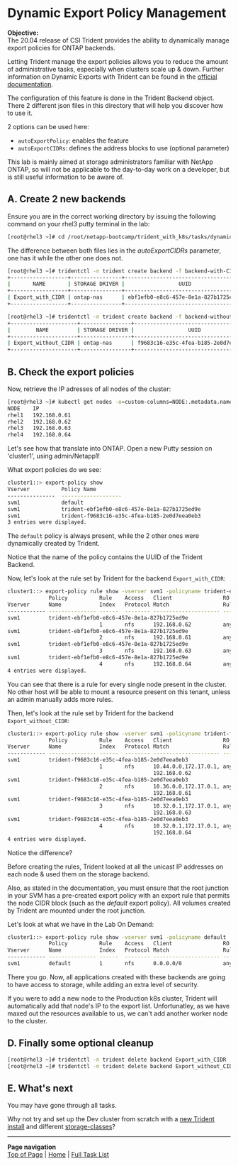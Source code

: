 # Dynamic Export Policy Management

**Objective:**  
The 20.04 release of CSI Trident provides the ability to dynamically manage export policies for ONTAP backends.  

Letting Trident manage the export policies allows you to reduce the amount of administrative tasks, especially when clusters scale up & down.  Further information on Dynamic Exports with Trident can be found in the [official documentation](https://netapp-trident.readthedocs.io/en/latest/kubernetes/operations/tasks/backends/ontap/ontap-nas/dynamic-export-policies.html).

The configuration of this feature is done in the Trident Backend object. There 2 different json files in this directory that will help you discover how to use it.  

2 options can be used here:  

- `autoExportPolicy`: enables the feature
- `autoExportCIDRs`: defines the address blocks to use (optional parameter)

This lab is mainly aimed at storage administrators familiar with NetApp ONTAP, so will not be applicable to the day-to-day work on a developer, but is still useful information to be aware of.

## A. Create 2 new backends

Ensure you are in the correct working directory by issuing the following command on your rhel3 putty terminal in the lab:

```bash
[root@rhel3 ~]# cd /root/netapp-bootcamp/trident_with_k8s/tasks/dynamic_exports/
```

The difference between both files lies in the *autoExportCIDRs* parameter, one has it while the other one does not.

```bash
[root@rhel3 ~]# tridentctl -n trident create backend -f backend-with-CIDR.json
+------------------+----------------+--------------------------------------+--------+---------+
|       NAME       | STORAGE DRIVER |                 UUID                 | STATE  | VOLUMES |
+------------------+----------------+--------------------------------------+--------+---------+
| Export_with_CIDR | ontap-nas      | ebf1efb0-e8c6-457e-8e1a-827b1725ed9e | online |       0 |
+------------------+----------------+--------------------------------------+--------+---------+

[root@rhel3 ~]# tridentctl -n trident create backend -f backend-without-CIDR.json
+---------------------+----------------+--------------------------------------+--------+---------+
|        NAME         | STORAGE DRIVER |                 UUID                 | STATE  | VOLUMES |
+---------------------+----------------+--------------------------------------+--------+---------+
| Export_without_CIDR | ontap-nas      | f9683c16-e35c-4fea-b185-2e0d7eea0eb3 | online |       0 |
+---------------------+----------------+--------------------------------------+--------+---------+
```

## B. Check the export policies

Now, retrieve the IP adresses of all nodes of the cluster:

```bash
[root@rhel3 ~]# kubectl get nodes -o=custom-columns=NODE:.metadata.name,IP:.status.addresses[0].address
NODE    IP
rhel1   192.168.0.61
rhel2   192.168.0.62
rhel3   192.168.0.63
rhel4   192.168.0.64
```

Let's see how that translate into ONTAP. Open a new Putty session on 'cluster1', using admin/Netapp1!  

What export policies do we see:

```bash
cluster1::> export-policy show
Vserver          Policy Name
---------------  -------------------
svm1             default
svm1             trident-ebf1efb0-e8c6-457e-8e1a-827b1725ed9e
svm1             trident-f9683c16-e35c-4fea-b185-2e0d7eea0eb3
3 entries were displayed.
```

The `default` policy is always present, while the 2 other ones were dynamically created by Trident.  

Notice that the name of the policy contains the UUID of the Trident Backend.  

Now, let's look at the rule set by Trident for the backend `Export_with_CIDR`:  

```bash
cluster1::> export-policy rule show -vserver svm1 -policyname trident-ebf1efb0-e8c6-457e-8e1a-827b1725ed9e
             Policy          Rule    Access   Client                RO
Vserver      Name            Index   Protocol Match                 Rule
------------ --------------- ------  -------- --------------------- ---------
svm1         trident-ebf1efb0-e8c6-457e-8e1a-827b1725ed9e
                             1       nfs      192.168.0.62          any
svm1         trident-ebf1efb0-e8c6-457e-8e1a-827b1725ed9e
                             2       nfs      192.168.0.61          any
svm1         trident-ebf1efb0-e8c6-457e-8e1a-827b1725ed9e
                             3       nfs      192.168.0.63          any
svm1         trident-ebf1efb0-e8c6-457e-8e1a-827b1725ed9e
                             4       nfs      192.168.0.64          any
4 entries were displayed.
```

You can see that there is a rule for every single node present in the cluster. No other host will be able to mount a resource present on this tenant, unless an admin manually adds more rules.  

Then, let's look at the rule set by Trident for the backend `Export_without_CIDR`:

```bash
cluster1::> export-policy rule show -vserver svm1 -policyname trident-f9683c16-e35c-4fea-b185-2e0d7eea0eb3
             Policy          Rule    Access   Client                RO
Vserver      Name            Index   Protocol Match                 Rule
------------ --------------- ------  -------- --------------------- ---------
svm1         trident-f9683c16-e35c-4fea-b185-2e0d7eea0eb3
                             1       nfs      10.44.0.0,172.17.0.1, any
                                              192.168.0.62
svm1         trident-f9683c16-e35c-4fea-b185-2e0d7eea0eb3
                             2       nfs      10.36.0.0,172.17.0.1, any
                                              192.168.0.61
svm1         trident-f9683c16-e35c-4fea-b185-2e0d7eea0eb3
                             3       nfs      10.32.0.1,172.17.0.1, any
                                              192.168.0.63
svm1         trident-f9683c16-e35c-4fea-b185-2e0d7eea0eb3
                             4       nfs      10.32.0.1,172.17.0.1, any
                                              192.168.0.64
4 entries were displayed.
```

Notice the difference?  

Before creating the rules, Trident looked at all the unicast IP addresses on each node & used them on the storage backend.  

Also, as stated in the documentation, you must ensure that the root junction in your SVM has a pre-created export policy with an export rule that permits the node CIDR block (such as the *default* export policy). All volumes created by Trident are mounted under the root junction.  

Let's look at what we have in the Lab On Demand:

```bash
cluster1::> export-policy rule show -vserver svm1 -policyname default
             Policy          Rule    Access   Client                RO
Vserver      Name            Index   Protocol Match                 Rule
------------ --------------- ------  -------- --------------------- ---------
svm1         default         1       nfs      0.0.0.0/0             any
```

There you go.  Now, all applications created with these backends are going to have access to storage, while adding an extra level of security.

If you were to add a new node to the Production k8s cluster, Trident will automatically add that node's IP to the export list.  Unfortunatley, as we have maxed out the resources available to us, we can't add another worker node to the cluster.

## D. Finally some optional cleanup

```bash
[root@rhel3 ~]# tridentctl -n trident delete backend Export_with_CIDR
[root@rhel3 ~]# tridentctl -n trident delete backend Export_without_CIDR
```

## E. What's next

You may have gone through all tasks.  

Why not try and set up the Dev cluster from scratch with a [new Trident install](../trident_install) and different [storage-classes](../config_file)?

---
**Page navigation**  
[Top of Page](#top) | [Home](/README.md) | [Full Task List](/README.md#prod-k8s-cluster-tasks)
